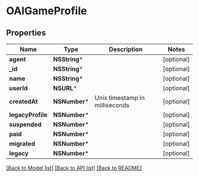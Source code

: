 # OAIGameProfile

## Properties
Name | Type | Description | Notes
------------ | ------------- | ------------- | -------------
**agent** | **NSString*** |  | [optional] 
**_id** | **NSString*** |  | [optional] 
**name** | **NSString*** |  | [optional] 
**userId** | **NSURL*** |  | [optional] 
**createdAt** | **NSNumber*** | Unix timestamp in milliseconds | [optional] 
**legacyProfile** | **NSNumber*** |  | [optional] 
**suspended** | **NSNumber*** |  | [optional] 
**paid** | **NSNumber*** |  | [optional] 
**migrated** | **NSNumber*** |  | [optional] 
**legacy** | **NSNumber*** |  | [optional] 

[[Back to Model list]](../README.md#documentation-for-models) [[Back to API list]](../README.md#documentation-for-api-endpoints) [[Back to README]](../README.md)


